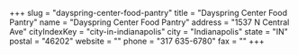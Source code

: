 +++
slug = "dayspring-center-food-pantry"
title = "Dayspring Center Food Pantry"
name = "Dayspring Center Food Pantry"
address = "1537 N Central Ave"
cityIndexKey = "city-in-indianapolis"
city = "Indianapolis"
state = "IN"
postal = "46202"
website = ""
phone = "317 635-6780"
fax = ""
+++
